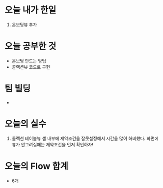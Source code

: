   # 오늘 내가 한일
1. 온보딩뷰 추가

# 오늘 공부한 것
  - 온보딩 만드는 방법
  - 콜렉션뷰 코드로 구현
# 팀 빌딩
  - 
# 오늘의 실수
 1. 콜렉션 테이블뷰 셀 내부에 제약조건을 잘못설정해서 시간을 많이 허비했다. 화면에 뷰가 안그려질때는 제약조건을 먼저 확인하자!

# 오늘의 Flow 합계
  - 6개